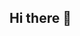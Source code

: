 ## Hi there 👋

<!--
**theoddone11/theoddone11** is a ✨ _special_ ✨ repository because its `README.md` (this file) appears on your GitHub profile.

Here are some ideas to get you started:

- 🌱 I’m currently learning game development in Unreal Engine. I have worked on many projects, and I am working on finishing more and uploading them to my Github Pages site. https://theoddone11.github.io/
- 👯 I’m looking to collaborate on projects in UE5.
- 💬 Ask me about anything!
- 📫 How to reach me: Instagram or LinkedIn. There are links to my pages on my Github Pages site.
- 😄 Pronouns: Vanilla. He/him
- ⚡ Fun fact: I love to learn new things. Not necessarily trying new things.
-->
